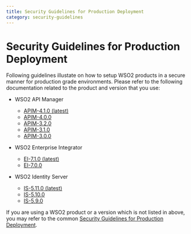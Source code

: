 ```yaml
---
title: Security Guidelines for Production Deployment
category: security-guidelines
---
```


# Security Guidelines for Production Deployment

Following guidelines illustate on how to setup WSO2 products in a secure manner for production grade environments. Please refer to the following documentation related to the product and version that you use:

* WSO2 API Manager
    - [APIM-4.1.0 (latest)](https://apim.docs.wso2.com/en/latest/install-and-setup/setup/deployment-best-practices/security-guidelines-for-production-deployment/)
    - [APIM-4.0.0](https://apim.docs.wso2.com/en/3.2.0/install-and-setup/setup/deployment-best-practices/security-guidelines-for-production-deployment/)
    - [APIM-3.2.0](https://apim.docs.wso2.com/en/3.2.0/install-and-setup/setup/deployment-best-practices/security-guidelines-for-production-deployment/)
    - [APIM-3.1.0](https://apim.docs.wso2.com/en/3.1.0/install-and-setup/setup/deployment-best-practices/security-guidelines-for-production-deployment/)
    - [APIM-3.0.0](https://apim.docs.wso2.com/en/3.0.0/install-and-setup/deploying-wso2-api-manager/security-guidelines-for-production-deployment/)
* WSO2 Enterprise Integrator
    - [EI-7.1.0 (latest)](https://ei.docs.wso2.com/en/latest/micro-integrator/setup/deployment/deployment_checklist/)
    - [EI-7.0.0](https://ei.docs.wso2.com/en/7.0.0/micro-integrator/setup/deployment/deployment_checklist/)

* WSO2 Identity Server
    - [IS-5.11.0 (latest)](https://is.docs.wso2.com/en/latest/administer/security-guidelines-for-production-deployment/)
    - [IS-5.10.0](https://is.docs.wso2.com/en/5.10.0/administer/security-guidelines-for-production-deployment/)
    - [IS-5.9.0](https://is.docs.wso2.com/en/5.9.0/administer/security-guidelines-for-production-deployment/)

If you are using a WSO2 product or a version which is not listed in above, you may refer to the common [Security Guidelines for Production Deployment](https://docs.wso2.com/display/ADMIN44x/Security+Guidelines+for+Production+Deployment).